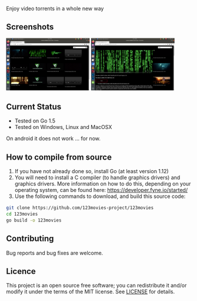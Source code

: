 Enjoy video torrents in a whole new way

## Screenshots

<p float="left">
<img src="https://github.com/123movies-project/123movies/blob/master/internal/data/images/pic1.png" width="45%">
<img src="https://github.com/123movies-project/123movies/blob/master/internal/data/images/pic2.png" width="45%">
</p>


## Current Status
+ Tested on Go 1.5
+ Tested on Windows, Linux and MacOSX

On android it does not work ... for now. 

## How to compile from source
1. If you have not already done so, install Go (at least version 1.12)
2. You will need to install a C compiler (to handle graphics drivers) and graphics drivers. More information on how to do this, depending on your operating system, can be found here:
https://developer.fyne.io/started/
3. Use the following commands to download, and build this source code: 
```bash
git clone https://github.com/123movies-project/123movies
cd 123movies
go build -o 123movies
```

## Contributing
Bug reports and bug fixes are welcome.

## Licence
This project is an open source free software; you can redistribute it and/or modify it under the terms of the MIT license.
See [LICENSE](https://github.com/wetorrent/wetorrent/blob/main/LICENSE) for details. 
